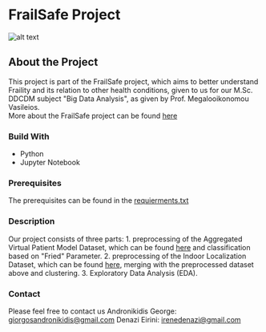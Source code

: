# FrailSafe Project

![alt text](https://frailsafe-project.eu/images/frailsafe/news/frailsafe-logo-article.jpg)

## About the Project 

This project is part of the FrailSafe project, which aims to better understand Fraility and its relation to other health conditions, given to us for our M.Sc. DDCDM subject "Big Data Analysis", as given by Prof. Megalooikonomou Vasileios.  
More about the FrailSafe project can be found [here](https://frailsafe-project.eu/)

### Build With 
* Python 
* Jupyter Notebook 


### Prerequisites
The prerequisites can be found in the [requierments.txt](test.com)

### Description 
Our project consists of three parts: 
    1. preprocessing of the Aggregated Virtual Patient Model Dataset, which can be found [here](https://zenodo.org/record/2670048#.YdmxrdBBxaS) and classification based on "Fried" Parameter.
    2. preprocessing of the Indoor Localization Dataset, which can be found [here](https://zenodo.org/record/2671590#.YdmxpdBBxaT), merging with the preprocessed dataset above and clustering.
    3. Exploratory Data Analysis (EDA).

### Contact
Please feel free to contact us 
Andronikidis George: giorgosandronikidis@gmail.com 
Denazi Eirini: irenedenazi@gmail.com 



